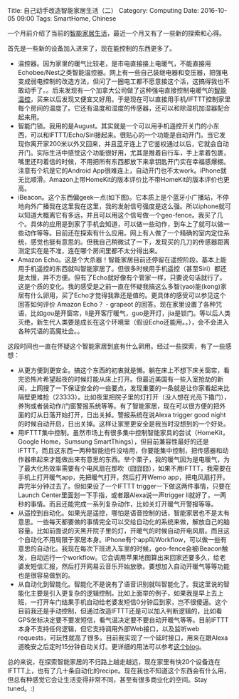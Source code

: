 Title: 自己动手改造智能家居生活（二）
Category: Computing
Date: 2016-10-05 09:00
Tags: SmartHome, Chinese

一个月前介绍了当前的[智能家居生活](https://zhuanlan.zhihu.com/p/22247615)，最近一个月又有了一些新的探索和心得。

首先是一些新的设备加入进来了，现在能控制的东西更多了。

* 温控器。因为家里的暖气比较老，是市电直接接上电暖气，不能直接用Echobee/Nest之类智能温控器。网上有一些自己装继电器和变压器，把强电变成弱电控制的改造方法，但问了一圈电工都不愿意接这个活，这搞得我也不敢动手了。。后来发现有一个加拿大公司做了这种强电直接控制电暖气的[智能温控](https://casaconnect.com/en/caleo/)，买来以后发现又便宜又好用。于是现在可以直接用手机/IFTTT控制家里每个房间的温度了。它还有温度和湿度的传感器，还可以和除湿机加湿器配合起来用。
* 智能门锁。我用的是August。其实就是一个可以用手机遥控开关门的小东西，可以和IFTTT/Echo/Siri接起来。很贴心的一个功能是自动开门。当它发现你离开家200米以外又回来，并且蓝牙连上了它鉴权通过以后，它就会自动开门。实际生活中感觉这个功能很好用，尤其是推着自行车，手上拿着包裹，嘴里还叼着信的时候，不用把所有东西都放下来拿钥匙开门实在幸福感爆棚。注意有个坑是它的Android App很难连上，自动开门也不太work。iPhone就无比顺滑。Amazon上带HomeKit的版本评价比不带HomeKit的版本评价也更高。
* iBeacon。这个东西偏geek一点(如下图)。它本质上是个蓝牙小广播站，不停地向外广播我在这里我在这里，我的发射信号强度是这么强。所以iphone就可以知道大概离它有多远，并且可以用这个信号做一个geo-fence。我买了几个。具体的应用是到家了手机会知道，可以做一些动作，到车上了就可以做一些动作等等。目前还在探索有什么应用。网上有人做了一个精确的室内定位系统，感觉也挺有意思的。但我自己稍微试了一下，发现买的几刀的传感器距离测定实在是不准，连在哪个房间里都不太分得出来。
* Amazon Echo。这是个大杀器！智能家居目前还停留在遥控阶段。基本上能用手机遥控的东西就叫智能家居了。但很多时候用手机遥控（甚至Siri）都还是太慢，并不方便。但有了Echo就好像有个管家一样，只要说句话就行了。这是个质的变化。我的感受是之前一直在怀疑我搞这么多智(yao)能(kong)家居有什么卵用，买了Echo才觉得我靠还是值的。更具体的感受可以参见这个回答如何评价 Amazon Echo？ - grapeot 的回答。现在家里设置了各种咒语，比如gou是开窗帘，li是开客厅暖气，guo是开灯，jia是锁门。等以后人类灭绝，新生代人类要是成长在这个环境里（假设Echo还能用。。），会不会进入各种咒语的高魔社会。。

这段时间也一直在怀疑这个智能家居到底有什么卵用。经过一些探索，有了一些感想：

* 从更方便到更安全。搞这个东西的初衷就是懒。躺在床上不想下床关窗帘，看完恐怖片希望起夜的时候灯能从床上打开。但最近美国有一些入室抢劫的新闻，上网搜了一下保证安全的一些要点，发现重要的一条就是让你家看起来比隔壁更难抢（23333）。比如夜里把院子里的灯打开（没人想在光亮下撬门），养狗或者装动作/门窗警报系统等等。有了智能家居，现在可以很方便的把外面的灯从日落开始打开，日出关掉。警报系统在说Alexa trigger good night的时候自动开启，日出关掉。这样让家里更安全是我当时没想到的一个好处。
* 用IFTTT集中控制。虽然市场上有很多集中控制智能家具的尝试（HomeKit，Google Home，Sumsung SmartThings），但目前兼容性最好的还是IFTTT。而且这东西一两种智能组件没啥用，你要能集中控制，把传感器和动作器串起来才能做出来有意思的东西。举个栗子，我的暖气因为是电暖气，为了最大化热效率需要有个电风扇在那吹（囧囧囧），如果不用IFTTT，我需要在手机上打开暖气app，先把暖气打开，然后打开Wemo app，把电风扇打开。弄完半分钟过去了。但如果设了一个IFTTT trigger一下做这两件事情，只要在Launch Center里面划一下手指，或者跟Alexa说一声trigger li就好了，一两秒的事情。而且还能完成一系列复杂动作，比如关灯开暖气开警报等等。
* 从遥控到自动化。如果光是遥控，哪怕是语音控制的话，智能家居也不是太有意思。一些每天都要做的事情完全可以交给自动化的系统来做，解放自己的脑容量。比如前面说的天黑开院子里的灯，开暖气的时候自动开电风扇。而且这个自动化不用局限于家居本身。iPhone有个app叫Workflow，可以做一些有意思的自动化。我现在每次下班进入车里的时候，geo-fence会被iBeacon触发，自动运行一个workflow。它会调用苹果地图算出来回家还要多久，给老婆发短信汇报，然后打开网易云音乐开始放歌。要想加入自动开暖气等等功能也是很容易做到的。
* 从自动化到智能化。智能化不是说有了语音识别就叫智能化了。我这里说的智能化主要是引入更复杂的逻辑控制。比如上面举的例子，如果我是早上去上班，一打开车门结果手机自动给老婆发短信0分钟后到家，岂不很傻逼。这个目前我还是手动控制，但通过改造IFTTT还是可以加入判断逻辑的，比如看GPS坐标决定要不要发短信，看气温决定要不要自动开暖气等等。目前IFTTT本身不支持任何逻辑，但它支持调用外部Web接口，以及监听web requests，可玩性就高了很多。目前我实现了一个延时接口，用来在跟Alexa道晚安之后定时15分钟自动关灯。更详细的用法可以参考[这个blog](https://grapeot.me/adding-a-delay-to-ifttt-recipes.html)。

总的来说，在探索智能家居的不归路上越走越远，现在家里有快20个设备连在IFTTT上，也有了几十条自动化的recipe。现在我也不知道这个东西会有什么用，但总有种感觉它会让生活变得非常不同，甚至有很多商业化的空间。Stay tuned。:)
